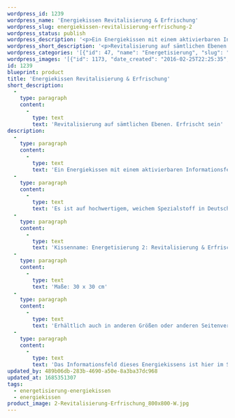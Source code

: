 ```yaml
---
wordpress_id: 1239
wordpress_name: 'Energiekissen Revitalisierung & Erfrischung'
wordpress_slug: energiekissen-revitalisierung-erfrischung-2
wordpress_status: publish
wordpress_description: '<p>Ein Energiekissen mit einem aktivierbaren Informationsfeld zu Revitalisierung und Erfrischung sowie dem energetischen Zugang zu den dazugehörigen universellen Wissenspools.</p><p>Es ist auf hochwertigem, weichem Spezialstoff in Deutschland gedruckt und sorgfältig in Handarbeit in Deutschland mit Reißverschluss genäht. Laut Herstellerangaben ist der farbintensive Druck 70 Jahre lichtecht, waschbar (Wollwaschgang, 20°) und in einem umweltorientierten Verfahren hergestellt.</p><p>Kissenname: Energetisierung 2: Revitalisierung &amp; Erfrischung. Reihe: Energetisierung</p><p>Maße: 30 x 30 cm</p><p>Erhältlich auch in anderen Größen oder anderen Seitenverhältnissen. Bitte kontaktieren Sie uns hierfür unter <a href="mailto:info@elvedenverlag.de">info@elvedenverlag.de</a>.</p><p>Das Informationsfeld dieses Energiekissens ist hier im Shop auch erhältlich als <a href="https://my.feenbaum.de/produkt-kategorie/energiebilder/fotokarten/energetisierung-fotokarten/">Fotokarte</a>, <a href="https://my.feenbaum.de/produkt-kategorie/energiebilder/wandbilder/energetisierung/">Wandbild</a> und <a href="https://my.feenbaum.de/produkt-kategorie/energiesprays/energetisierung-energiesprays/">Energiespray</a></p><p><a href="https://my.feenbaum.de/anwendung-energiekissen/">Anwendungshinweise</a></p>'
wordpress_short_description: '<p>Revitalisierung auf sämtlichen Ebenen. Erfrischt sein</p>'
wordpress_categories: '[{"id": 47, "name": "Energetisierung", "slug": "energetisierung-energiekissen"}, {"id": 28, "name": "Energiekissen", "slug": "energiekissen"}]'
wordpress_images: '[{"id": 1173, "date_created": "2016-02-25T22:25:35", "date_created_gmt": "2016-02-25T20:25:35", "date_modified": "2016-02-25T22:25:35", "date_modified_gmt": "2016-02-25T20:25:35", "src": "https://my.feenbaum.de/wp-content/uploads/2016/02/2-Revitalisierung-Erfrischung_800x800-W.jpg", "name": "2 Revitalisierung-Erfrischung_800x800-W", "alt": ""}]'
id: 1239
blueprint: product
title: 'Energiekissen Revitalisierung & Erfrischung'
short_description:
  -
    type: paragraph
    content:
      -
        type: text
        text: 'Revitalisierung auf sämtlichen Ebenen. Erfrischt sein'
description:
  -
    type: paragraph
    content:
      -
        type: text
        text: 'Ein Energiekissen mit einem aktivierbaren Informationsfeld zu Revitalisierung und Erfrischung sowie dem energetischen Zugang zu den dazugehörigen universellen Wissenspools.'
  -
    type: paragraph
    content:
      -
        type: text
        text: 'Es ist auf hochwertigem, weichem Spezialstoff in Deutschland gedruckt und sorgfältig in Handarbeit in Deutschland mit Reißverschluss genäht. Laut Herstellerangaben ist der farbintensive Druck 70 Jahre lichtecht, waschbar (Wollwaschgang, 20°) und in einem umweltorientierten Verfahren hergestellt.'
  -
    type: paragraph
    content:
      -
        type: text
        text: 'Kissenname: Energetisierung 2: Revitalisierung & Erfrischung. Reihe: Energetisierung'
  -
    type: paragraph
    content:
      -
        type: text
        text: 'Maße: 30 x 30 cm'
  -
    type: paragraph
    content:
      -
        type: text
        text: 'Erhältlich auch in anderen Größen oder anderen Seitenverhältnissen. Bitte kontaktieren Sie uns hierfür unter info@elvedenverlag.de.'
  -
    type: paragraph
    content:
      -
        type: text
        text: 'Das Informationsfeld dieses Energiekissens ist hier im Shop auch erhältlich als Fotokarte, Wandbild und Energiespray'
updated_by: 489b06db-283b-4690-a50e-8a3ba37dc968
updated_at: 1685351307
tags:
  - energetisierung-energiekissen
  - energiekissen
product_image: 2-Revitalisierung-Erfrischung_800x800-W.jpg
---
```

